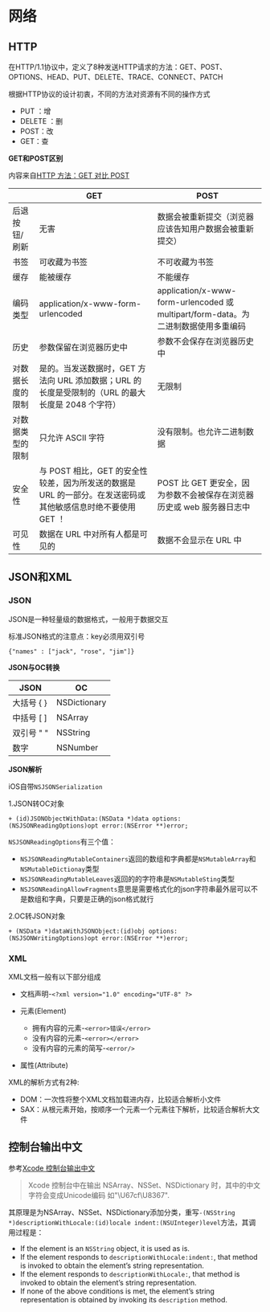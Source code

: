 # 网络

## HTTP

在HTTP/1.1协议中，定义了8种发送HTTP请求的方法：GET、POST、OPTIONS、HEAD、PUT、DELETE、TRACE、CONNECT、PATCH

根据HTTP协议的设计初衷，不同的方法对资源有不同的操作方式

+ PUT ：增
+ DELETE ：删
+ POST：改
+ GET：查


**GET和POST区别**

内容来自[HTTP 方法：GET 对比 POST](http://www.w3school.com.cn/tags/html_ref_httpmethods.asp)

| | GET | POST |
| ------------- | ------------- | ----- |
| 后退按钮/刷新 | 无害 |数据会被重新提交（浏览器应该告知用户数据会被重新提交） |
| 书签 | 可收藏为书签 | 不可收藏为书签 |
| 缓存 | 能被缓存 | 不能缓存 | 
| 编码类型 | application/x-www-form-urlencoded | application/x-www-form-urlencoded 或 multipart/form-data。为二进制数据使用多重编码 | 
| 历史 | 参数保留在浏览器历史中 | 参数不会保存在浏览器历史中 | 
| 对数据长度的限制 | 是的。当发送数据时，GET 方法向 URL 添加数据；URL 的长度是受限制的（URL 的最大长度是 2048 个字符） | 无限制 | 
| 对数据类型的限制 | 只允许 ASCII 字符 | 没有限制。也允许二进制数据 | 
| 安全性 | 与 POST 相比，GET 的安全性较差，因为所发送的数据是 URL 的一部分。在发送密码或其他敏感信息时绝不要使用 GET ！ | POST 比 GET 更安全，因为参数不会被保存在浏览器历史或 web 服务器日志中 | 
| 可见性 | 数据在 URL 中对所有人都是可见的 | 数据不会显示在 URL 中 | 


## JSON和XML

### JSON

JSON是一种轻量级的数据格式，一般用于数据交互

标准JSON格式的注意点：key必须用双引号

```
{"names" : ["jack", "rose", "jim"]}
```

**JSON与OC转换**

| JSON | OC |
| --------- | -------- |
| 大括号 { } | NSDictionary |
| 中括号 [ ] | NSArray |
| 双引号 " " | NSString |
| 数字 | NSNumber |

**JSON解析**

iOS自带`NSJSONSerialization`

1.JSON转OC对象

```
+ (id)JSONObjectWithData:(NSData *)data options:(NSJSONReadingOptions)opt error:(NSError **)error;
```

`NSJSONReadingOptions`有三个值：

+ `NSJSONReadingMutableContainers`返回的数组和字典都是`NSMutableArray`和`NSMutableDictionay`类型
+ `NSJSONReadingMutableLeaves`返回的的字符串是`NSMutableSting`类型
+ `NSJSONReadingAllowFragments`意思是需要格式化的json字符串最外层可以不是数组和字典，只要是正确的json格式就行

2.OC转JSON对象

```
+ (NSData *)dataWithJSONObject:(id)obj options:(NSJSONWritingOptions)opt error:(NSError **)error;
```


### XML

XML文档一般有以下部分组成

+ 文档声明-`<?xml version="1.0" encoding="UTF-8" ?>`
+ 元素(Element)

	+ 拥有内容的元素-`<error>错误</error>`
 	+ 没有内容的元素-`<error></error>`
 	+ 没有内容的元素的简写-`<error/>`
 	 
+ 属性(Attribute)


XML的解析方式有2种:

+ DOM：一次性将整个XML文档加载进内存，比较适合解析小文件
+ SAX：从根元素开始，按顺序一个元素一个元素往下解析，比较适合解析大文件

## 控制台输出中文

参考[Xcode 控制台输出中文](http://rendashu.me/2017/03/01/Xcode-%E6%8E%A7%E5%88%B6%E5%8F%B0%E8%BE%93%E5%87%BA%E4%B8%AD%E6%96%87/)

>Xcode 控制台中在输出 NSArray、NSSet、NSDictionary 时，其中的中文字符会变成Unicode编码 如"\U67cf\U8367".

其原理是为NSArray、NSSet、NSDictionary添加分类，重写`-(NSString *)descriptionWithLocale:(id)locale indent:(NSUInteger)level`方法，其调用过程是：

+ If the element is an `NSString` object, it is used as is.
+ If the element responds to `descriptionWithLocale:indent:`, that method is invoked to obtain the element’s string representation.
+ If the element responds to `descriptionWithLocale:`, that method is invoked to obtain the element’s string representation.
+ If none of the above conditions is met, the element’s string representation is obtained by invoking its `description` method.



























